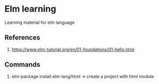 # Elm learning

Learning material for elm language

## References

1. https://www.elm-tutorial.org/en/01-foundations/01-hello.html

## Commands

1. elm-package install elm-lang/html -> create a project with html module
